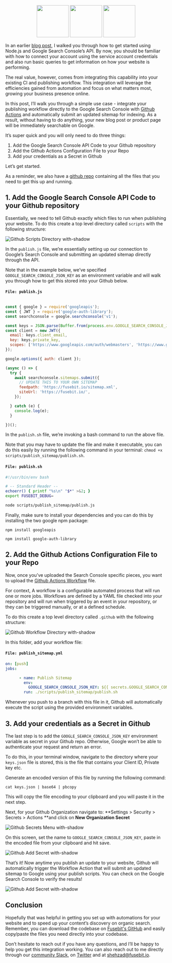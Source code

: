 <p align="center">
  <a href ="https://join.slack.com/t/fusebitio/shared_invite/zt-qe7uidtf-4cs6OgaomFVgAF_fQZubfg"><img src="https://img.shields.io/badge/Slack-4A154B?style=for-the-badge&logo=slack&logoColor=white" width="100" /></a>
  <a href = "https://discord.gg/SN4rhhCH"><img src="https://img.shields.io/badge/Discord-7289DA?style=for-the-badge&logo=discord&logoColor=white" width="100" /></a>
  <a href = "https://twitter.com/fusebitio"><img src="https://img.shields.io/badge/Twitter-1DA1F2?style=for-the-badge&logo=twitter&logoColor=white" width="100" /></a>
</p>


In an earlier [blog post](https://fusebit.io/blog/google-search-console-nodejs/), I walked you through how to get started using Node.js and Google Search Console’s API. By now, you should be familiar with how to connect your account using the service account credentials and also run basic queries to get information on how your website is performing.

The real value, however, comes from integrating this capability into your existing CI and publishing workflow. This integration will  leverage the efficiencies gained from automation and focus on what matters most, growing your business presence online.

In this post, I’ll walk you through a simple use case - integrate your publishing workflow directly to the Google Search Console with [Github Actions](https://docs.github.com/en/actions) and automatically submit an updated sitemap for indexing. As a result, without having to do anything, your new blog post or product page will be immediately searchable on Google.

It’s super quick and you will only need to do three things:

1. Add the Google Search Console API Code to your Github repository
2. Add the Github Actions Configuration File to your Repo
3. Add your credentials as a Secret in Github

Let’s get started. 

As a reminder, we also have a [github repo](https://github.com/fusebit/google-searchconsole-nodejs/tree/main/githubactions) containing all the files that you need to get this up and running.

## 1. Add the Google Search Console API Code to your Github repository

Essentially, we need to tell Github exactly which files to run when publishing your website. To do this create a top level directory called `scripts` with the following structure:

![Github Scripts Directory with-shadow](blog-gsc-scripts-directory-structure.png 'Github Scripts Directory')

In the `publish.js` file, we’re essentially setting up our connection to Google’s Search Console and submitting an updated sitemap directly through the API.

Note that in the example below, we’ve specified `GOOGLE_SEARCH_CONSOLE_JSON_KEY` as an environment variable and will walk you through how to get this stored into your Github below.

#### **`File: publish.js`**
```javascript

const { google } = require('googleapis');
const { JWT } = require('google-auth-library');
const searchconsole = google.searchconsole('v1');

const keys = JSON.parse(Buffer.from(process.env.GOOGLE_SEARCH_CONSOLE_JSON_KEY, 'base64').toString('utf-8'));
const client = new JWT({
  email: keys.client_email,
  key: keys.private_key,
  scopes: ['https://www.googleapis.com/auth/webmasters', 'https://www.googleapis.com/auth/webmasters.readonly'],
});

google.options({ auth: client });

(async () => {
  try {
    await searchconsole.sitemaps.submit({
      // UPDATE THIS TO YOUR OWN SITEMAP
      feedpath: 'https://fusebit.io/sitemap.xml',
      siteUrl: 'https://fusebit.io/',
    });

  } catch (e) {
    console.log(e);
  }

})();
```

In the `publish.sh` file, we’re invoking a bash command to run the above file. 

Note that you may have to update the file and make it executable, you  can do this easily by running the following command in your terminal: `chmod +x scripts/publish_sitemap/publish.sh`.

#### **`File: publish.sh`**
```bash
#!/usr/bin/env bash

# -- Standard Header --
echoerr() { printf "%s\n" "$*" >&2; }
export FUSEBIT_DEBUG=

node scripts/publish_sitemap/publish.js
```

Finally, make sure to install your dependencies and you can do this by installing the two google npm package:  
 
`npm install googleapis`

`npm install google-auth-library`

## 2. Add the Github Actions Configuration File to your Repo

Now, once you’ve uploaded the Search Console specific pieces, you want to upload the [Github Actions Workflow](https://docs.github.com/en/actions/learn-github-actions/understanding-github-actions#workflows) file.  

For context, A workflow is a configurable automated process that will run one or more jobs. Workflows are defined by a YAML file checked into your repository and will run when triggered by an event in your repository, or they can be triggered manually, or at a defined schedule.

To do this create a top level directory called `.github` with the following structure:

![Github Workflow Directory with-shadow](blog-gsc-github-workflow-structure.png 'Github Workflow Directory')

In this folder, add your workflow file:

#### **`File: publish_sitemap.yml`**
```yaml
on: [push]
jobs:

      - name: Publish Sitemap
        env: 
          GOOGLE_SEARCH_CONSOLE_JSON_KEY: ${{ secrets.GOOGLE_SEARCH_CONSOLE_JSON_KEY }}
        run: ./scripts/publish_sitemap/publish.sh
```

Whenever you push to a branch with this file in it, Github will automatically execute the script using the provided environment variables. 

## 3. Add your credentials as a Secret in Github

The last step is to add the `GOOGLE_SEARCH_CONSOLE_JSON_KEY` environment variable as secret in your Github repo. Otherwise, Google won’t be able to authenticate your request and return an error.

To do this, in your terminal window, navigate to the directory where your `keys.json` file is stored, this is the file that contains your Client ID, Private key etc.

Generate an encoded version of this file by running the following command: 
 
`cat keys.json | base64 | pbcopy`

This will copy the file encoding to your clipboard and you will paste it in the next step. 

Next, for your Github Organization navigate to: **Settings > Security > Secrets > Actions **and click on **New Organization Secret**

![Github Secrets Menu with-shadow](blog-gsc-github-org-secrets.png 'Github Secrets Menu')

On this screen, set the name to `GOOGLE_SEARCH_CONSOLE_JSON_KEY`, paste in the encoded file from your clipboard and hit save.

![Github Add Secret with-shadow](blog-gsc-github-add-secret.png 'Github Add Secret')

That’s it! Now anytime you publish an update to your website, Github will automatically trigger the Workflow Action that will submit an updated sitemap to Google using your publish scripts. You can check on the Google Search Console to verify the results!

![Github Add Secret with-shadow](blog-gsc-search-console-result.png 'Github Add Secret')

## Conclusion

Hopefully that was helpful in getting you set up with automations for your website and to speed up your content’s discovery on organic search. Remember, you can download the codebase on [Fusebit's GitHub](https://github.com/fusebit/google-searchconsole-nodejs/tree/main/githubactions) and easily copy/paste the files you need directly into your codebase.

Don’t hesitate to reach out if you have any questions, and I’ll be happy to help you get this integration working.  You can also reach out to me directly through our [community Slack](https://join.slack.com/t/fusebitio/shared_invite/zt-qe7uidtf-4cs6OgaomFVgAF_fQZubfg), on [Twitter](https://twitter.com/shehzadakbar) and at [shehzad@fusebit.io](mailto:shehzad@fusebit.io).